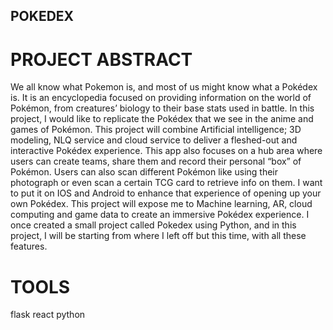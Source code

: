 ## POKEDEX

# PROJECT ABSTRACT


We all know what Pokemon is, and most of us might know what a Pokédex is. It is an
encyclopedia focused on providing information on the world of Pokémon, from creatures’
biology to their base stats used in battle. In this project, I would like to replicate the Pokédex that
we see in the anime and games of Pokémon. This project will combine Artificial intelligence; 3D
modeling, NLQ service and cloud service to deliver a fleshed-out and interactive Pokédex
experience. This app also focuses on a hub area where users can create teams, share them and
record their personal “box” of Pokémon. Users can also scan different Pokémon like using their
photograph or even scan a certain TCG card to retrieve info on them. I want to put it on IOS and
Android to enhance that experience of opening up your own Pokédex. This project will expose
me to Machine learning, AR, cloud computing and game data to create an immersive Pokédex
experience. I once created a small project called Pokedex using Python, and in this project, I will
be starting from where I left off but this time, with all these features.

# TOOLS 

flask
react
python